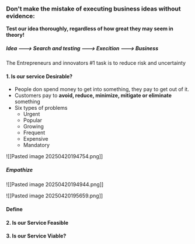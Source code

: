 ### Don't make the mistake of executing business ideas without evidence: 

**Test our idea thoroughly, regardless of how great they may seem in theory!** 

##### Idea ---> Search and testing ---> Execition ---> Business

The Entrepreneurs  and innovators #1 task is to reduce risk and uncertainty 

#### 1. Is our service Desirable?
- People don spend money to get into something, they pay to get out of it. 
- Customers pay to **avoid, reduce, minimize, mitigate or eliminate** something 
- Six types of problems
	- Urgent
	- Popular
	- Growing
	- Frequent
	- Expensive
	- Mandatory

![[Pasted image 20250420194754.png]]

##### Empathize 
![[Pasted image 20250420194944.png]]

![[Pasted image 20250420195659.png]]

#### Define 

#### 2. Is our Service Feasible 


#### 3. Is our Service Viable?



